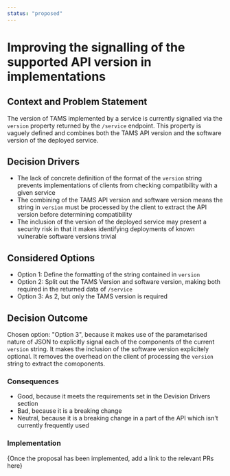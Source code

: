 ```yaml
---
status: "proposed"
---
```

# Improving the signalling of the supported API version in implementations

## Context and Problem Statement

The version of TAMS implemented by a service is currently signalled via the `version` property returned by the `/service` endpoint.
This property is vaguely defined and combines both the TAMS API version and the software version of the deployed service.

## Decision Drivers

* The lack of concrete definition of the format of the `version` string prevents implementations of clients from checking compatibility with a given service
* The combining of the TAMS API version and software version means the string in `version` must be processed by the client to extract the API version before determining compatibility
* The inclusion of the version of the deployed service may present a security risk in that it makes identifying deployments of known vulnerable software versions trivial

## Considered Options

* Option 1: Define the formatting of the string contained in `version`
* Option 2: Split out the TAMS Version and software version, making both required in the returned data of `/service`
* Option 3: As 2, but only the TAMS version is required

## Decision Outcome

Chosen option: "Option 3", because it makes use of the parametarised nature of JSON to explicitly signal each of the components of the current `version` string.
It makes the inclusion of the software version explicitely optional.
It removes the overhead on the client of processing the `version` string to extract the comoponents.

### Consequences

* Good, because it meets the requirements set in the Devision Drivers section
* Bad, because it is a breaking change
* Neutral, because it is a breaking change in a part of the API which isn't currently frequently used

<!-- This is an optional element. Feel free to remove. -->
### Implementation

{Once the proposal has been implemented, add a link to the relevant PRs here}
